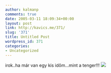 ```yaml
---
author: kalmanp
comments: true
date: 2005-03-11 18:09:34+00:00
layout: post
link: http://kavics.me/371/
slug: '371'
title: Untitled Post
wordpress_id: 371
categories:
- Uncategorized
---
```


irok..ha már van egy kis időm...mint a tenger!!! ![](http://kavics.freeblog.hu/Files/local.JPG)
